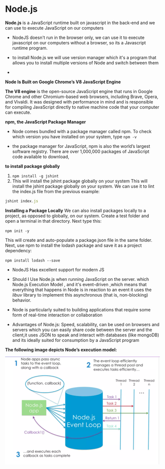 # Node.js
**Node.js** is a JavaScript runtime built on javascript in the back-end and  we can use to execute JavaScript on our computers


* NodeJS doesn't run in the browser only, we can use it to execute javascript on our computers without a browser, so its a Javascript runtime program.

* to install Node.js we will use version manager which it's a program that allows you to install multiple versions of Node and switch between them
* 
**Node Is Built on Google Chrome’s V8 JavaScript Engine**

**The V8 engine** is the open-source JavaScript engine that runs in Google Chrome and other Chromium-based web browsers, including Brave, Opera, and Vivaldi. It was designed with performance in mind and is responsible for compiling JavaScript directly to native machine code that your computer can execute.

 **npm, the JavaScript Package Manager**
*  Node comes bundled with a package manager called npm. To check which version you have installed on your system, type `npm -v`

* the package manager for JavaScript, npm is also the world’s largest software registry. There are over 1,000,000 packages of JavaScript code available to download,

 **to install package globally** 
1. `npm install -g jshint` 
2.  This will install the jshint package globally on your system
 This will install the jshint package globally on your system. We can use it to lint the index.js file from the previous example:
```js
jshint index.js
```

**Installing a Package Locally**
We can also install packages locally to a project, as opposed to globally, on our system. Create a test folder and open a terminal in that directory. Next type this:

`npm init -y`

This will create and auto-populate a package.json file in the same folder. Next, use npm to install the lodash package and save it as a project dependency:

`npm install lodash --save`

* NodeJS Has excellent support for modern JS 


 *  Should I Use Node.js when running JavaScript on the server.
which Node.js Execution Model , and it's event-driven ,which means that everything that happens in Node is in reaction to an event it  uses the *libuv* library to implement this asynchronous (that is, non-blocking) behavior.

* Node is particularly suited to building applications that require some form of real-time interaction or collaboration


* Advantages of Node.js: Speed, scalability, can be used on browsers and servers which you can easily share code between the server and the client,it uses JSON to speak and interact with databases (like mongoDB) and its ideally suited for consumption by a JavaScript program


**The following image depicts Node’s execution model:**

![img](../image/Capture.PNG)

